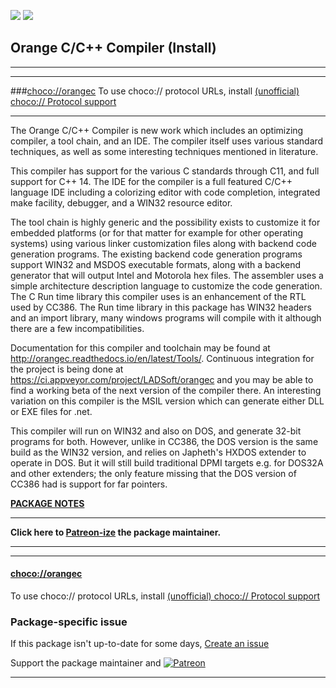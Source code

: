 [![](https://img.shields.io/chocolatey/v/orangec?color=green&label=orangec)](https://chocolatey.org/packages/orangec) [![](https://img.shields.io/chocolatey/dt/orangec)](https://chocolatey.org/packages/orangec)

## Orange C/C++ Compiler (Install)

---

---

###[choco://orangec](choco://orangec)
To use choco:// protocol URLs, install [(unofficial) choco:// Protocol  support](https://chocolatey.org/packages/choco-protocol-support)

---
	
The Orange C/C++ Compiler is new work which includes an optimizing compiler, a tool chain, and an IDE.  The compiler itself uses various standard techniques, as well as some interesting techniques mentioned in literature.

This compiler has support for the various C standards through C11, and full support for C++ 14.  The IDE for the compiler is a full featured C/C++ language IDE including a colorizing editor with code completion, integrated make facility, debugger, and a WIN32 resource editor.  

The tool chain is highly generic and the possibility exists to customize it for embedded platforms (or for that matter for example for other operating systems) using various linker customization files along with backend code generation programs.  The existing backend code generation programs support WIN32 and MSDOS executable formats, along with a backend generator that will output Intel and Motorola hex files.  The assembler uses a simple architecture description language to customize the code generation.  The C Run time library this compiler uses is an enhancement of the RTL used by CC386.  The Run time library in this package has WIN32 headers and an import library, many windows programs will compile with it although there are a few incompatibilities.  

Documentation for this compiler and toolchain may be found at http://orangec.readthedocs.io/en/latest/Tools/. 
Continuous integration for the project is being done at https://ci.appveyor.com/project/LADSoft/orangec and you may be able to find a working beta of the next version of the compiler there. 
An interesting variation on this compiler is the MSIL version which can generate either DLL or EXE files for .net. 

This compiler will run on WIN32 and also on DOS, and generate 32-bit programs for both.   However, unlike in CC386, the DOS version is the same build as the WIN32 version, and relies on Japheth's HXDOS extender to operate in DOS.  But it will still build traditional DPMI targets e.g. for DOS32A and other extenders; the only feature missing that the DOS version of CC386 had is support for far pointers.

**[PACKAGE NOTES](https://github.com/bcurran3/ChocolateyPackages/blob/master/orangec/readme.md)**

---

**Click here to [Patreon-ize](https://www.patreon.com/bcurran3) the package maintainer.**

---

---

#### [choco://orangec](choco://orangec)
To use choco:// protocol URLs, install [(unofficial) choco:// Protocol support ](https://chocolatey.org/packages/choco-protocol-support)

### Package-specific issue
If this package isn't up-to-date for some days, [Create an issue](https://github.com/tunisiano187/Chocolatey-packages/issues/new/choose)

Support the package maintainer and [![Patreon](https://cdn.jsdelivr.net/gh/tunisiano187/Chocolatey-packages@d15c4e19c709e7148588d4523ffc6dd3cd3c7e5e/icons/patreon.png)](https://www.patreon.com/tunisiano)

---
